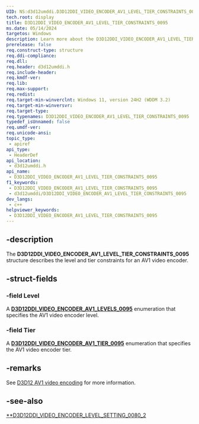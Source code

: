 ```yaml
---
UID: NS:d3d12umddi.D3D12DDI_VIDEO_ENCODER_AV1_LEVEL_TIER_CONSTRAINTS_0095
tech.root: display
title: D3D12DDI_VIDEO_ENCODER_AV1_LEVEL_TIER_CONSTRAINTS_0095
ms.date: 05/14/2024
targetos: Windows
description: Learn more about the D3D12DDI_VIDEO_ENCODER_AV1_LEVEL_TIER_CONSTRAINTS_0095 structure.
prerelease: false
req.construct-type: structure
req.ddi-compliance: 
req.dll: 
req.header: d3d12umddi.h
req.include-header: 
req.kmdf-ver: 
req.lib: 
req.max-support: 
req.redist: 
req.target-min-winverclnt: Windows 11, version 24H2 (WDDM 3.2)
req.target-min-winversvr: 
req.target-type: 
req.typenames: D3D12DDI_VIDEO_ENCODER_AV1_LEVEL_TIER_CONSTRAINTS_0095
typedef_isUnnamed: false
req.umdf-ver: 
req.unicode-ansi: 
topic_type:
 - apiref
api_type:
 - HeaderDef
api_location:
 - d3d12umddi.h
api_name:
 - D3D12DDI_VIDEO_ENCODER_AV1_LEVEL_TIER_CONSTRAINTS_0095
f1_keywords:
 - D3D12DDI_VIDEO_ENCODER_AV1_LEVEL_TIER_CONSTRAINTS_0095
 - d3d12umddi/D3D12DDI_VIDEO_ENCODER_AV1_LEVEL_TIER_CONSTRAINTS_0095
dev_langs:
 - c++
helpviewer_keywords:
 - D3D12DDI_VIDEO_ENCODER_AV1_LEVEL_TIER_CONSTRAINTS_0095
---
```


## -description

The **D3D12DDI_VIDEO_ENCODER_AV1_LEVEL_TIER_CONSTRAINTS_0095** structure describes the level and tier constraints for an AV1 video encoder.

## -struct-fields

### -field Level

A [**D3D12DDI_VIDEO_ENCODER_AV1_LEVELS_0095**](ne-d3d12umddi-d3d12ddi_video_encoder_av1_levels_0095.md) enumeration that specifies the AV1 video encoder level.

### -field Tier

A [**D3D12DDI_VIDEO_ENCODER_AV1_TIER_0095**](ne-d3d12umddi-d3d12ddi_video_encoder_av1_tier_0095.md) enumeration that specifies the AV1 video encoder tier.

## -remarks

See [D3D12 AV1 video encoding](/windows-hardware/drivers/display/video-encoding-d3d12-av1) for more information.

## -see-also

[**D3D12DDI_VIDEO_ENCODER_LEVEL_SETTING_0080_2](ns-d3d12umddi-d3d12ddi_video_encoder_level_setting_0080_2.md)
